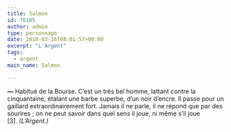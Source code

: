 ```yaml
---
title: Salmon
id: 76105
author: admin
type: personnage
date: 2010-03-16T08:01:57+00:00
excerpt: "L'Argent"
tags:
  - argent
main_name: Salmon

---
```

**—** Habitué de la Bourse. C&rsquo;est un très bel homme, lattant contre la cinquantaine, étalant une barbe superbe, d&rsquo;un noir d&rsquo;encre. Il passe pour un gaillard extraordinairement fort. Jamais il ne parle, il ne répond que par des sourires ; on ne peut savoir dans quel sens il joue, ni même s&rsquo;il joue [3]. _(L&rsquo;Argent.)_